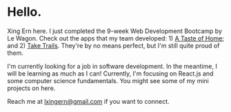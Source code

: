 # Hello.

Xing Ern here. I just completed the 9-week Web Development Bootcamp by Le Wagon. Check out the apps that my team developed: 1) [A Taste of Home](https://github.com/f-Xiaoxi/a-taste-of-home); and 2) [Take Trails](https://github.com/barbayjuliette/take_trails). They're by no means perfect, but I'm still quite proud of them.

I'm currently looking for a job in software development. In the meantime, I will be learning as much as I can! Currently, I'm focusing on React.js and some computer science fundamentals. You might see some of my mini projects on here.

Reach me at lxingern@gmail.com if you want to connect. 

<!--
**lxingern/lxingern** is a ✨ _special_ ✨ repository because its `README.md` (this file) appears on your GitHub profile.

Here are some ideas to get you started:

- 🔭 I’m currently working on ...
- 🌱 I’m currently learning ...
- 👯 I’m looking to collaborate on ...
- 🤔 I’m looking for help with ...
- 💬 Ask me about ...
- 📫 How to reach me: ...
- 😄 Pronouns: ...
- ⚡ Fun fact: ...
-->
